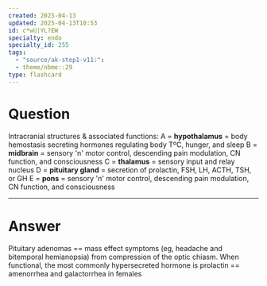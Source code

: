 ```yaml
---
created: 2025-04-13
updated: 2025-04-13T10:53
id: c*wU|YL?EW
specialty: endo
specialty_id: 255
tags:
  - "source/ak-step1-v11:": 
  - theme/nbme::29
type: flashcard
---
```


# Question
Intracranial structures & associated functions:  A = **hypothalamus** = body hemostasis secreting hormones regulating body TºC, hunger, and sleep B = **midbrain** = sensory 'n' motor control, descending pain modulation, CN function, and consciousness C = **thalamus** = sensory input and relay nucleus D = **pituitary gland** = secretion of prolactin, FSH, LH, ACTH, TSH, or GH E = **pons** = sensory 'n' motor control, descending pain modulation, CN function, and consciousness

---

# Answer
Pituitary adenomas == mass effect symptoms (eg, headache and bitemporal hemianopsia) from compression of the optic chiasm. When functional, the most commonly hypersecreted hormone is prolactin == amenorrhea and galactorrhea in females